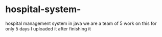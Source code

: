 # hospital-system-
hospital management system in java
we are a team of 5 work on this for only 5 days 
I uploaded it after finishing it  
